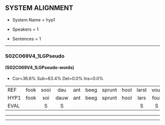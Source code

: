 
## SYSTEM ALIGNMENT

- System Name = hyp1

- Speakers = 1

- Sentences = 1

---

### S02C069V4_1LGPseudo

#### (S02C069V4_1LGPseudo-words)

- Cor=36.6%	Sub=63.4%	Del=0.0%	Ins=0.0%

|  |  |  |  |  |  |  |  |  |  |  |  |  |  |  |  |  |  |  |  |  |  |  |  |  |  |  |  |  |  |  |  |  |  |  |  |  |  |  |  |  |  |
|:--- |:---:|:---:|:---:|:---:|:---:|:---:|:---:|:---:|:---:|:---:|:---:|:---:|:---:|:---:|:---:|:---:|:---:|:---:|:---:|:---:|:---:|:---:|:---:|:---:|:---:|:---:|:---:|:---:|:---:|:---:|:---:|:---:|:---:|:---:|:---:|:---:|:---:|:---:|:---:|:---:|:---:|
| REF | fook | sooi | dau | ant | beeg | sprunt | hool | larst | vout | zwoei | fam | rachts | vaap | sprieuw | keng | swoers | doer | plirt | jien | blard | guul | hoekt | neeuw | noork | vid | zans | leum | haans | spaai | sjalt | heik | sank | * | roen | frijk | eem | schard | grek | dron | snaaf | stuid |
| HYP1 | fook | soi | dauw | ant | beeg | sprunt | hool | lars | fout | sou | fan | racht | wap | spril | kingl | sboers | doer | plirt | jin | blart | sul | hoekt | nel | nor | vit | zans | leum | hens | sbai | scholt | herk | sank | roei | roen | frijk | eém | shart | grek | dron | sna | stuit |
| EVAL |  | S | S |  |  |  |  | S | S | S | S | S | S | S | S | S |  |  | S | S | S |  | S | S | S |  |  | S | S | S | S |  | S |  |  | S | S |  |  | S | S |
---

---
